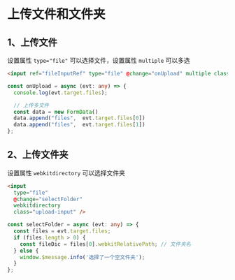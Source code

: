 # 上传文件和文件夹

## 1、上传文件

设置属性 `type="file"` 可以选择文件，设置属性 `multiple` 可以多选

```html
<input ref="fileInputRef" type="file" @change="onUpload" multiple class="upload-input" />
```

```ts
const onUpload = async (evt: any) => {
  console.log(evt.target.files);

  // 上传多文件
  const data = new FormData()
  data.append("files",  evt.target.files[0])
  data.append("files",  evt.target.files[1])
};
```

## 2、上传文件夹

设置属性 `webkitdirectory` 可以选择文件夹

```html
<input
  type="file"
  @change="selectFolder"
  webkitdirectory
  class="upload-input" />
```

```ts
const selectFolder = async (evt: any) => {
  const files = evt.target.files;
  if (files.length > 0) {
    const fileDic = files[0].webkitRelativePath; // 文件夹名
  } else {
    window.$message.info('选择了一个空文件夹');
  }
};
```
